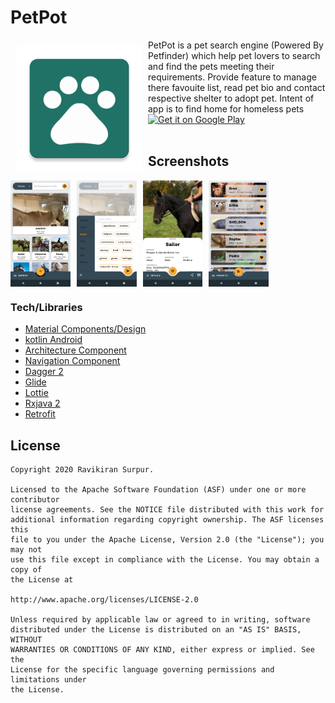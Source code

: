 # PetPot
<img src="https://github.com/AndroidKiran/PetPot/blob/master/app/src/main/ic_launcher-web.png" align="left" width="200" hspace="10" vspace="10">
PetPot is a pet search engine (Powered By Petfinder) which help pet lovers to search and find the pets meeting their requirements.
Provide feature to manage there favouite list, read pet bio and contact respective shelter to adopt pet. Intent of app is to find home for homeless pets<br/>

<a href="https://play.google.com/store/apps/details?id=com.droid47.petpot.free">
    <img alt="Get it on Google Play"
        height="80"
        src="https://play.google.com/intl/en_us/badges/images/generic/en_badge_web_generic.png" />
</a>
</div>
</br></br>

## Screenshots
<div style="display:flex;" >
<img  src="screenshots/screenshot_2.png" width="19%" >
<img style="margin-left:10px;" src="screenshots/screenshot_3.png" width="19%" >
<img style="margin-left:10px;" src="screenshots/screenshot_4.png" width="19%" >
<img style="margin-left:10px;" src="screenshots/screenshot_5.png" width="19%" >
</div>

### Tech/Libraries

* <a href="https://material.io/develop/android">Material Components/Design</a>
* <a href="https://developer.android.com/kotlin#:~:text=Kotlin%20is%20a%20modern%20statically,developer%20satisfaction%2C%20and%20code%20safety">kotlin Android</a>
* <a href="https://developer.android.com/topic/libraries/architecture">Architecture Component</a>
* <a href="https://developer.android.com/guide/navigation/navigation-getting-started">Navigation Component</a>
* <a href="https://dagger.dev/">Dagger 2</a>
* <a href="https://bumptech.github.io/glide/">Glide</a>
* <a href="https://github.com/airbnb/lottie-android">Lottie</a>
* <a href="https://github.com/ReactiveX/RxAndroid">Rxjava 2</a>
* <a href="https://square.github.io/retrofit/">Retrofit</a>


## License

```
Copyright 2020 Ravikiran Surpur.

Licensed to the Apache Software Foundation (ASF) under one or more contributor
license agreements. See the NOTICE file distributed with this work for
additional information regarding copyright ownership. The ASF licenses this
file to you under the Apache License, Version 2.0 (the "License"); you may not
use this file except in compliance with the License. You may obtain a copy of
the License at

http://www.apache.org/licenses/LICENSE-2.0

Unless required by applicable law or agreed to in writing, software
distributed under the License is distributed on an "AS IS" BASIS, WITHOUT
WARRANTIES OR CONDITIONS OF ANY KIND, either express or implied. See the
License for the specific language governing permissions and limitations under
the License.
```